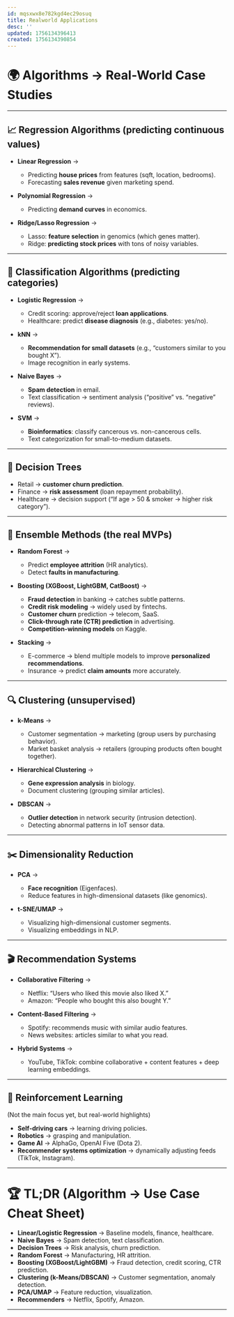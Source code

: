 ```yaml
---
id: mqsxwx8e782kgd4ec29osuq
title: Realworld Applications
desc: ''
updated: 1756134396413
created: 1756134390854
---
```


# 🌍 Algorithms → Real-World Case Studies

---

## 📈 **Regression Algorithms (predicting continuous values)**

* **Linear Regression** →

  * Predicting **house prices** from features (sqft, location, bedrooms).
  * Forecasting **sales revenue** given marketing spend.
* **Polynomial Regression** →

  * Predicting **demand curves** in economics.
* **Ridge/Lasso Regression** →

  * Lasso: **feature selection** in genomics (which genes matter).
  * Ridge: **predicting stock prices** with tons of noisy variables.

---

## 📨 **Classification Algorithms (predicting categories)**

* **Logistic Regression** →

  * Credit scoring: approve/reject **loan applications**.
  * Healthcare: predict **disease diagnosis** (e.g., diabetes: yes/no).

* **kNN** →

  * **Recommendation for small datasets** (e.g., “customers similar to you bought X”).
  * Image recognition in early systems.

* **Naive Bayes** →

  * **Spam detection** in email.
  * Text classification → sentiment analysis (“positive” vs. “negative” reviews).

* **SVM** →

  * **Bioinformatics**: classify cancerous vs. non-cancerous cells.
  * Text categorization for small-to-medium datasets.

---

## 🌳 **Decision Trees**

* Retail → **customer churn prediction**.
* Finance → **risk assessment** (loan repayment probability).
* Healthcare → decision support (“If age > 50 & smoker → higher risk category”).

---

## 🌲 **Ensemble Methods (the real MVPs)**

* **Random Forest** →

  * Predict **employee attrition** (HR analytics).
  * Detect **faults in manufacturing**.

* **Boosting (XGBoost, LightGBM, CatBoost)** →

  * **Fraud detection** in banking → catches subtle patterns.
  * **Credit risk modeling** → widely used by fintechs.
  * **Customer churn** prediction → telecom, SaaS.
  * **Click-through rate (CTR) prediction** in advertising.
  * **Competition-winning models** on Kaggle.

* **Stacking** →

  * E-commerce → blend multiple models to improve **personalized recommendations**.
  * Insurance → predict **claim amounts** more accurately.

---

## 🔍 **Clustering (unsupervised)**

* **k-Means** →

  * Customer segmentation → marketing (group users by purchasing behavior).
  * Market basket analysis → retailers (grouping products often bought together).

* **Hierarchical Clustering** →

  * **Gene expression analysis** in biology.
  * Document clustering (grouping similar articles).

* **DBSCAN** →

  * **Outlier detection** in network security (intrusion detection).
  * Detecting abnormal patterns in IoT sensor data.

---

## ✂️ **Dimensionality Reduction**

* **PCA** →

  * **Face recognition** (Eigenfaces).
  * Reduce features in high-dimensional datasets (like genomics).

* **t-SNE/UMAP** →

  * Visualizing high-dimensional customer segments.
  * Visualizing embeddings in NLP.

---

## 🎬 **Recommendation Systems**

* **Collaborative Filtering** →

  * Netflix: “Users who liked this movie also liked X.”
  * Amazon: “People who bought this also bought Y.”

* **Content-Based Filtering** →

  * Spotify: recommends music with similar audio features.
  * News websites: articles similar to what you read.

* **Hybrid Systems** →

  * YouTube, TikTok: combine collaborative + content features + deep learning embeddings.

---

## 🚗 **Reinforcement Learning**

(Not the main focus yet, but real-world highlights)

* **Self-driving cars** → learning driving policies.
* **Robotics** → grasping and manipulation.
* **Game AI** → AlphaGo, OpenAI Five (Dota 2).
* **Recommender systems optimization** → dynamically adjusting feeds (TikTok, Instagram).

---

# 🏆 TL;DR (Algorithm → Use Case Cheat Sheet)

* **Linear/Logistic Regression** → Baseline models, finance, healthcare.
* **Naive Bayes** → Spam detection, text classification.
* **Decision Trees** → Risk analysis, churn prediction.
* **Random Forest** → Manufacturing, HR attrition.
* **Boosting (XGBoost/LightGBM)** → Fraud detection, credit scoring, CTR prediction.
* **Clustering (k-Means/DBSCAN)** → Customer segmentation, anomaly detection.
* **PCA/UMAP** → Feature reduction, visualization.
* **Recommenders** → Netflix, Spotify, Amazon.

---

